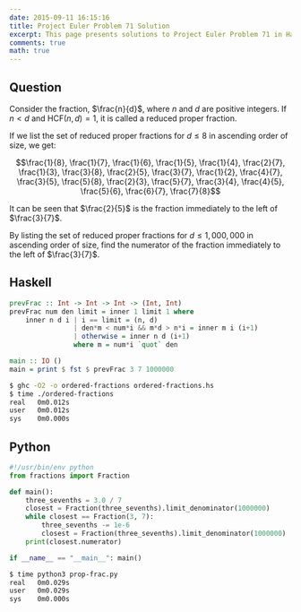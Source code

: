 ```yaml
---
date: 2015-09-11 16:15:16
title: Project Euler Problem 71 Solution
excerpt: This page presents solutions to Project Euler Problem 71 in Haskell and Python.
comments: true
math: true
---
```



## Question

Consider the fraction, $\frac{n}{d}$, where $n$ and $d$ are positive
integers. If $n \lt d$ and $\mathrm{HCF}(n,d)=1$, it is called a reduced
proper fraction.

If we list the set of reduced proper fractions for $d \leq 8$ in
ascending order of size, we get:

$$\frac{1}{8}, \frac{1}{7}, \frac{1}{6}, \frac{1}{5}, \frac{1}{4}, \frac{2}{7}, \frac{1}{3}, \frac{3}{8}, \frac{2}{5}, \frac{3}{7}, \frac{1}{2}, \frac{4}{7}, \frac{3}{5}, \frac{5}{8}, \frac{2}{3}, \frac{5}{7}, \frac{3}{4}, \frac{4}{5}, \frac{5}{6}, \frac{6}{7}, \frac{7}{8}$$

It can be seen that $\frac{2}{5}$ is the fraction immediately to the
left of $\frac{3}{7}$.

By listing the set of reduced proper fractions for $d \leq 1,000,000$ in
ascending order of size, find the numerator of the fraction immediately
to the left of $\frac{3}{7}$.






## Haskell

```haskell
prevFrac :: Int -> Int -> Int -> (Int, Int)
prevFrac num den limit = inner 1 limit 1 where
    inner n d i | i == limit = (n, d)
                | den*m < num*i && m*d > n*i = inner m i (i+1)
                | otherwise = inner n d (i+1)
                where m = num*i `quot` den

main :: IO ()
main = print $ fst $ prevFrac 3 7 1000000
```


```bash
$ ghc -O2 -o ordered-fractions ordered-fractions.hs
$ time ./ordered-fractions
real   0m0.012s
user   0m0.012s
sys    0m0.000s
```



## Python

```python
#!/usr/bin/env python
from fractions import Fraction

def main():
    three_sevenths = 3.0 / 7
    closest = Fraction(three_sevenths).limit_denominator(1000000)
    while closest == Fraction(3, 7):
        three_sevenths -= 1e-6
        closest = Fraction(three_sevenths).limit_denominator(1000000)
    print(closest.numerator)

if __name__ == "__main__": main()

```


```bash
$ time python3 prop-frac.py
real   0m0.029s
user   0m0.029s
sys    0m0.000s
```


